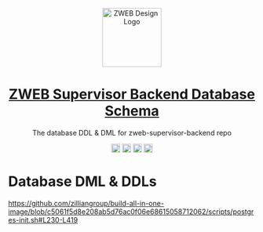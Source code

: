<div align="center">
  <a href="https://github.com/zilliangroup/build-all-in-one-image">
    <img alt="ZWEB Design Logo" width="120px" height="120px" src="https://github.com/zilliangroup/.github/blob/main/assets/images/zweb-logo.svg"/>
  </a>
</div>

<h1 align="center"><a href="https://github.com/zilliangroup/build-all-in-one-image">ZWEB Supervisor Backend Database Schema</a> </h1>

<p align="center">The database DDL & DML for zweb-supervisor-backend repo</p>


<p align="center">
  <a href="https://discord.gg/zilliangroup"><img src="https://img.shields.io/badge/chat-Discord-7289DA?logo=discord" height=18></a>
  <a href="https://twitter.com/zilliangroupHQ"><img src="https://img.shields.io/badge/Twitter-1DA1F2?logo=twitter&logoColor=white" height=18></a>
  <a href="https://github.com/orgs/zilliangroup/discussions"><img src="https://img.shields.io/badge/discussions-GitHub-333333?logo=github" height=18></a>
  <a href="./LICENSE"><img src="https://img.shields.io/github/license/zilliangroup/zweb-builder" height=18></a>
</p>


# Database DML & DDLs

https://github.com/zilliangroup/build-all-in-one-image/blob/c5061f5d8e208ab5d76ac0f06e68615058712062/scripts/postgres-init.sh#L230-L419



